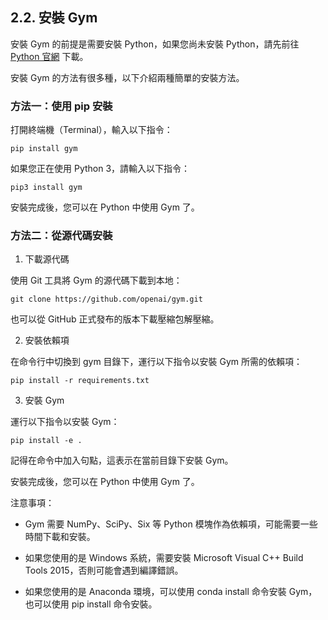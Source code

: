 ## 2.2. 安裝 Gym

安裝 Gym 的前提是需要安裝 Python，如果您尚未安裝 Python，請先前往 [Python 官網](https://www.python.org/downloads/) 下載。

安裝 Gym 的方法有很多種，以下介紹兩種簡單的安裝方法。

### 方法一：使用 pip 安裝

打開終端機（Terminal），輸入以下指令：

```
pip install gym
```

如果您正在使用 Python 3，請輸入以下指令：

```
pip3 install gym
```

安裝完成後，您可以在 Python 中使用 Gym 了。

### 方法二：從源代碼安裝

1. 下載源代碼

使用 Git 工具將 Gym 的源代碼下載到本地：

```
git clone https://github.com/openai/gym.git
```

也可以從 GitHub 正式發布的版本下載壓縮包解壓縮。

2. 安裝依賴項

在命令行中切換到 gym 目錄下，運行以下指令以安裝 Gym 所需的依賴項：

```
pip install -r requirements.txt
```

3. 安裝 Gym

運行以下指令以安裝 Gym：

```
pip install -e .
```

記得在命令中加入句點，這表示在當前目錄下安裝 Gym。

安裝完成後，您可以在 Python 中使用 Gym 了。

注意事項：

* Gym 需要 NumPy、SciPy、Six 等 Python 模塊作為依賴項，可能需要一些時間下載和安裝。

* 如果您使用的是 Windows 系統，需要安裝 Microsoft Visual C++ Build Tools 2015，否則可能會遇到編譯錯誤。

* 如果您使用的是 Anaconda 環境，可以使用 conda install 命令安裝 Gym，也可以使用 pip install 命令安裝。